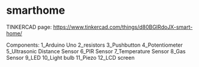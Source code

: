 # smarthome
TINKERCAD page: https://www.tinkercad.com/things/d80BGIRdoJX-smart-home/

Components:
1_Arduino Uno
2_resistors
3_Pushbutton
4_Potentiometer
5_Ultrasonic Distance Sensor
6_PIR Sensor
7_Temperature Sensor
8_Gas Sensor
9_LED
10_Light bulb
11_Piezo
12_LCD screen
